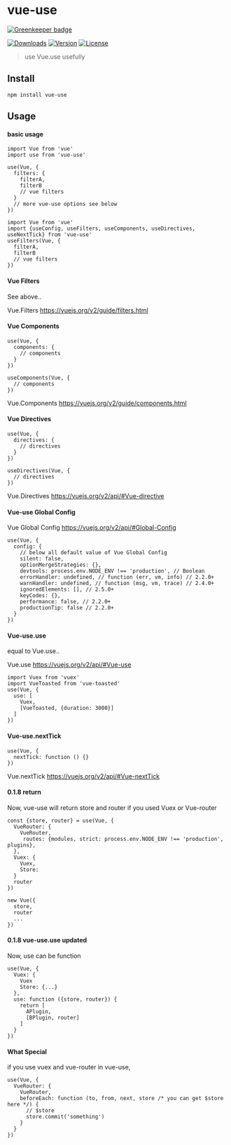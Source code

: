 # vue-use

[![Greenkeeper badge](https://badges.greenkeeper.io/chiaweilee/vue-use.svg)](https://greenkeeper.io/)

<a href="https://npmcharts.com/compare/vue-use?minimal=true"><img src="https://img.shields.io/npm/dm/vue-use.svg" alt="Downloads"></a>
<a href="https://www.npmjs.com/package/vue-use"><img src="https://img.shields.io/npm/v/vue-use.svg" alt="Version"></a>
<a href="https://www.npmjs.com/package/vue-use"><img src="https://img.shields.io/npm/l/vue-use.svg" alt="License"></a>

> use Vue.use usefully

## Install

```
npm install vue-use
```

## Usage

#### basic usage

```vuejs
import Vue from 'vue'
import use from 'vue-use'

use(Vue, {
  filters: {
    filterA,
    filterB
    // vue filters
  }
  // more vue-use options see below
})
```

```vuejs
import Vue from 'vue'
import {useConfig, useFilters, useComponents, useDirectives, useNextTick} from 'vue-use'
useFilters(Vue, {
  filterA,
  filterB
  // vue filters
})
```

#### Vue Filters

See above..

Vue.Filters https://vuejs.org/v2/guide/filters.html

#### Vue Components
```vue
use(Vue, {
  components: {
    // components
  }
})
```

```vue
useComponents(Vue, {
  // components
})
```

Vue.Components https://vuejs.org/v2/guide/components.html

#### Vue Directives
```vue
use(Vue, {
  directives: {
    // directives
  }
})
```

```vue
useDirectives(Vue, {
  // directives
})
```

Vue.Directives https://vuejs.org/v2/api/#Vue-directive

#### Vue-use Global Config

Vue Global Config https://vuejs.org/v2/api/#Global-Config

```vuejs
use(Vue, {
  config: {
    // below all default value of Vue Global Config
    silent: false,
    optionMergeStrategies: {},
    devtools: process.env.NODE_ENV !== 'production', // Boolean
    errorHandler: undefined, // function (err, vm, info) // 2.2.0+
    warnHandler: undefined, // function (msg, vm, trace) // 2.4.0+
    ignoredElements: [], // 2.5.0+
    keyCodes: {},
    performance: false, // 2.2.0+
    productionTip: false // 2.2.0+
  }
})
```

#### Vue-use.use

equal to Vue.use..

Vue.use https://vuejs.org/v2/api/#Vue-use

```vuejs
import Vuex from 'vuex'
import VueToasted from 'vue-toasted'
use(Vue, {
  use: [
    Vuex,
    [VueToasted, {duration: 3000}]
  ]
})
```

#### Vue-use.nextTick

```vue
use(Vue, {
  nextTick: function () {}
})
```

Vue.nextTick https://vuejs.org/v2/api/#Vue-nextTick

#### 0.1.8 return
Now, vue-use will return store and router if you used Vuex or Vue-router
```vue
const {store, router} = use(Vue, {
  VueRouter: {
    VueRouter,
     routes: {modules, strict: process.env.NODE_ENV !== 'production', plugins},
  },
  Vuex: {
    Vuex,
    Store: 
  }
  router
})

new Vue({
  store,
  router
  ...
})
```

#### 0.1.8 vue-use.use updated

Now, use can be function

```vue
use(Vue, {
  Vuex: {
    Vuex
    Store: {...}
  },
  use: function ({store, router}) {
    return [
      APlugin,
      [BPlugin, router]
    ]
  }
})
```

#### What Special
if you use vuex and vue-router in vue-use,

```vue
use(Vue, {
  VueRouter: {
    VueRouter,
    beforeEach: function (to, from, next, store /* you can get $store here */) {
      // $store
      store.commit('something')
    }
  }
})
```
